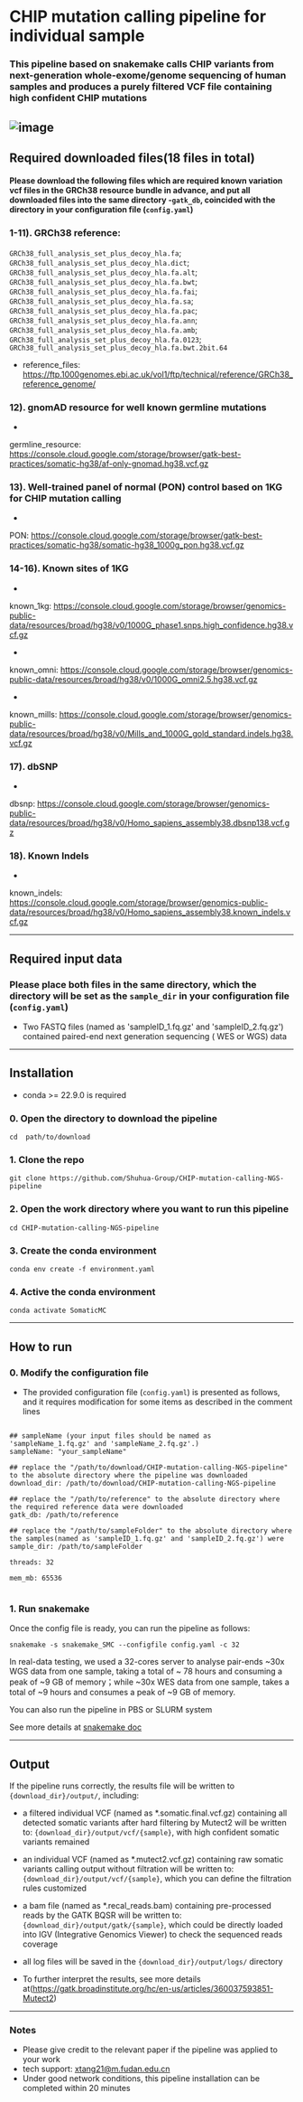 # CHIP mutation calling pipeline for individual sample #

### This pipeline based on snakemake calls CHIP variants from next-generation whole-exome/genome sequencing of human samples and produces a purely filtered VCF file containing high confident CHIP mutations

![image](https://github.com/MorganHis/Somatic-mutation-calling-test-pipeline/assets/84215074/b490c5fb-6e51-4f0d-b129-f2a24c649a33)
-----------------------------------

## Required downloaded files(18 files in total)

#### Please download the following files which are required known variation vcf files in the GRCh38 resource bundle in advance, and put all downloaded files into the same directory -`` gatk_db ``, coincided with the directory in your configuration file (`` config.yaml ``)

### 1-11). GRCh38 reference:

``GRCh38_full_analysis_set_plus_decoy_hla.fa``;
``GRCh38_full_analysis_set_plus_decoy_hla.dict``;
``GRCh38_full_analysis_set_plus_decoy_hla.fa.alt``;
``GRCh38_full_analysis_set_plus_decoy_hla.fa.bwt``;
``GRCh38_full_analysis_set_plus_decoy_hla.fa.fai``;
``GRCh38_full_analysis_set_plus_decoy_hla.fa.sa``;
``GRCh38_full_analysis_set_plus_decoy_hla.fa.pac``;
``GRCh38_full_analysis_set_plus_decoy_hla.fa.ann``;
``GRCh38_full_analysis_set_plus_decoy_hla.fa.amb``;
``GRCh38_full_analysis_set_plus_decoy_hla.fa.0123``;
``GRCh38_full_analysis_set_plus_decoy_hla.fa.bwt.2bit.64``

* reference_files: https://ftp.1000genomes.ebi.ac.uk/vol1/ftp/technical/reference/GRCh38_reference_genome/

### 12). gnomAD resource for well known germline mutations

*

germline_resource: https://console.cloud.google.com/storage/browser/gatk-best-practices/somatic-hg38/af-only-gnomad.hg38.vcf.gz

### 13). Well-trained panel of normal (PON) control based on 1KG for CHIP mutation calling

*

PON: https://console.cloud.google.com/storage/browser/gatk-best-practices/somatic-hg38/somatic-hg38_1000g_pon.hg38.vcf.gz

### 14-16). Known sites of 1KG

*

known_1kg: https://console.cloud.google.com/storage/browser/genomics-public-data/resources/broad/hg38/v0/1000G_phase1.snps.high_confidence.hg38.vcf.gz

*

known_omni: https://console.cloud.google.com/storage/browser/genomics-public-data/resources/broad/hg38/v0/1000G_omni2.5.hg38.vcf.gz

*

known_mills: https://console.cloud.google.com/storage/browser/genomics-public-data/resources/broad/hg38/v0/Mills_and_1000G_gold_standard.indels.hg38.vcf.gz

### 17). dbSNP

*

dbsnp: https://console.cloud.google.com/storage/browser/genomics-public-data/resources/broad/hg38/v0/Homo_sapiens_assembly38.dbsnp138.vcf.gz

### 18). Known Indels

*

known_indels: https://console.cloud.google.com/storage/browser/genomics-public-data/resources/broad/hg38/v0/Homo_sapiens_assembly38.known_indels.vcf.gz

-----------------------------------

## Required input data

### Please place both files in the same directory, which the directory will be set as the `` sample_dir `` in your configuration file (`` config.yaml ``)

* Two FASTQ files (named as 'sampleID_1.fq.gz' and 'sampleID_2.fq.gz') contained paired-end next generation sequencing (
  WES or WGS) data

-----------------------------------

## Installation

* conda >= 22.9.0 is required

### 0. Open the directory to download the pipeline

```
cd  path/to/download
```

### 1. Clone the repo

```
git clone https://github.com/Shuhua-Group/CHIP-mutation-calling-NGS-pipeline
```

### 2. Open the work directory where you want to run this pipeline

```
cd CHIP-mutation-calling-NGS-pipeline
```

### 3. Create the conda environment

```
conda env create -f environment.yaml
```

### 4. Active the conda environment

```
conda activate SomaticMC
```

-----------------------------------

## How to run

### 0. Modify the configuration file

* The provided configuration file (`` config.yaml ``) is presented as follows, and it requires modification for some
  items as described in the comment lines

```

## sampleName (your input files should be named as 'sampleName_1.fq.gz' and 'sampleName_2.fq.gz'.)
sampleName: "your_sampleName"

## replace the "/path/to/download/CHIP-mutation-calling-NGS-pipeline" to the absolute directory where the pipeline was downloaded
download_dir: /path/to/download/CHIP-mutation-calling-NGS-pipeline

## replace the "/path/to/reference" to the absolute directory where the required reference data were downloaded
gatk_db: /path/to/reference

## replace the "/path/to/sampleFolder" to the absolute directory where the samples(named as 'sampleID_1.fq.gz' and 'sampleID_2.fq.gz') were
sample_dir: /path/to/sampleFolder

threads: 32

mem_mb: 65536


```

### 1. Run snakemake

Once the config file is ready, you can run the pipeline as follows:

```
snakemake -s snakemake_SMC --configfile config.yaml -c 32

``` 

In real-data testing, we used a 32-cores server to analyse pair-ends ~30x WGS data from one sample, taking a total of ~
78 hours and consuming a peak of ~9 GB of memory；while ~30x WES data from one sample, takes a total of ~9 hours and
consumes a peak of ~9 GB of memory.

You can also run the pipeline in PBS or SLURM system

See more details at [snakemake doc](https://snakemake.readthedocs.io/en/stable/executing/cli.html)

-----------------------------------

## Output

If the pipeline runs correctly, the results file will be written to `{download_dir}/output/`, including:

* a filtered individual VCF (named as *.somatic.final.vcf.gz) containing all detected somatic variants after hard
  filtering by Mutect2 will be written to: `` {download_dir}/output/vcf/{sample} ``, with high confident somatic
  variants remained

* an individual VCF (named as *.mutect2.vcf.gz) containing raw somatic variants calling output without filtration will
  be written to: `` {download_dir}/output/vcf/{sample} ``, which you can define the filtration rules customized

* a bam file (named as *.recal_reads.bam) containing pre-processed reads by the GATK BQSR will be written
  to: `` {download_dir}/output/gatk/{sample} ``, which could be directly loaded into IGV (Integrative Genomics Viewer)
  to check the sequenced reads coverage

* all log files will be saved in the `` {download_dir}/output/logs/ `` directory


* To further interpret the results, see more details
  at(https://gatk.broadinstitute.org/hc/en-us/articles/360037593851-Mutect2)

-----------------------------------

### Notes

* Please give credit to the relevant paper if the pipeline was applied to your work
* tech support: xtang21@m.fudan.edu.cn
* Under good network conditions, this pipeline installation can be completed within 20 minutes
